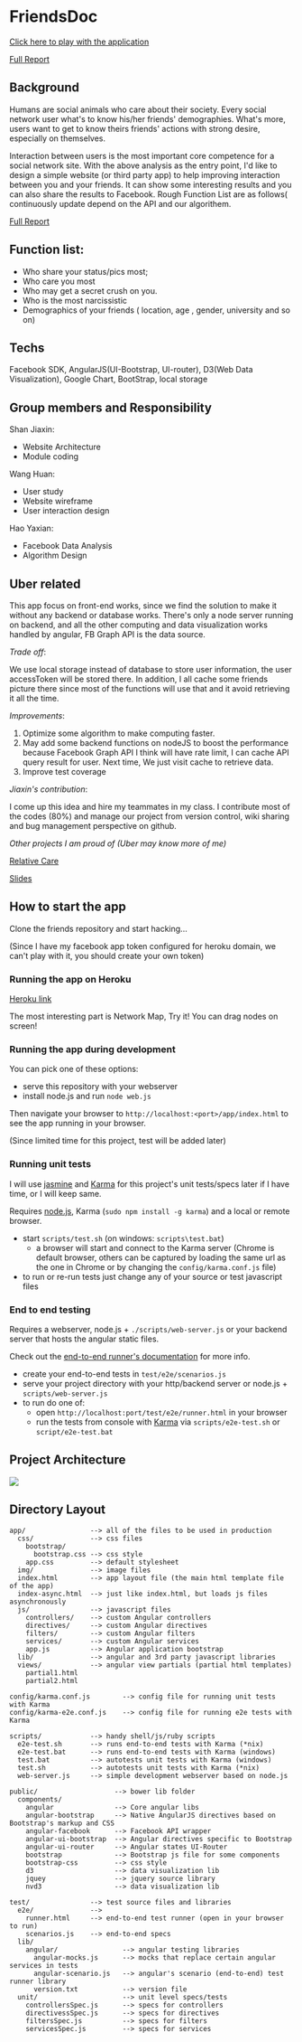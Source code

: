 # FriendsDoc
[Click here to play with the application](http://friendsdoc.herokuapp.com/app/index.html#/)

[Full Report](https://drive.google.com/file/d/0B1VKHlZ80zq9cXRhYmhicGNSYXM/view?usp=sharing)

## Background

Humans are social animals who care about their society. Every social network user what's to know his/her friends'
demographies. What's more, users want to get to know theirs friends' actions with strong desire, especially on themselves.

Interaction between users is the most important core competence for a social network site.
With the above analysis as the entry point, I'd like to design a simple website (or third party app) to help
improving interaction between you and your friends. It can show some interesting results and you can also share the
results to Facebook. Rough Function List are as follows( continuously update depend on the API and our algorithem.

[Full Report](https://drive.google.com/file/d/0B1VKHlZ80zq9cXRhYmhicGNSYXM/view?usp=sharing)

## Function list:

* Who share your status/pics most;
* Who care you most
* Who may get a secret crush on you.
* Who is the most narcissistic
* Demographics of your friends ( location, age , gender, university and so on)

## Techs

Facebook SDK, AngularJS(UI-Bootstrap, UI-router), D3(Web Data Visualization), Google Chart, BootStrap, local storage


## Group members and Responsibility

Shan Jiaxin:
* Website Architecture
* Module coding

Wang Huan:
* User study
* Website wireframe
* User interaction design


Hao Yaxian:
* Facebook Data Analysis
* Algorithm Design


## Uber related
This app focus on front-end works, since we find the solution to make it without any backend or database works.
There's only a node server running on backend, and all the other computing and data visualization works handled by
angular, FB Graph API is the data source.

*Trade off*:

We use local storage instead of database to store user information, the user accessToken will be stored there.
In addition, I all cache some friends picture there since most of the functions will use that and it avoid retrieving it
all the time.

*Improvements*:

1. Optimize some algorithm to make computing faster.
2. May add some backend functions on nodeJS to boost the performance because Facebook Graph API I think will have rate limit,
I can cache API query result for user. Next time, We just visit cache to retrieve data.
3. Improve test coverage

*Jiaxin's contribution*:

I come up this idea and hire my teammates in my class. I contribute most of the codes (80%) and manage our project from
version control, wiki sharing and bug management perspective on github.

*Other projects I am proud of (Uber may know more of me)*

[Relative Care](https://github.com/Jeffwan/RelativeCare)

[Slides](https://docs.google.com/presentation/d/1UI9bUen22pBwlIPlwHGimwiphbfJuMX4Sea1ZacGn-I/edit?usp=sharing)

## How to start the app

Clone the friends repository and start hacking...

(Since I have my facebook app token configured for heroku domain, we can't play with it,
you should create your own token)

### Running the app on Heroku
[Heroku link](http://friendsdoc.herokuapp.com/app/index.html#/)

The most interesting part is Network Map, Try it! You can drag nodes on screen!

### Running the app during development

You can pick one of these options:
* serve this repository with your webserver
* install node.js and run `node web.js`

Then navigate your browser to `http://localhost:<port>/app/index.html` to see the app running in
your browser.


(Since limited time for this project, test will be added later)
### Running unit tests

I will use [jasmine](http://pivotal.github.com/jasmine/) and
[Karma](http://karma-runner.github.io) for this project's unit tests/specs later if I have time, or I will keep same.

Requires [node.js](http://nodejs.org/), Karma (`sudo npm install -g karma`) and a local
or remote browser.

* start `scripts/test.sh` (on windows: `scripts\test.bat`)
  * a browser will start and connect to the Karma server (Chrome is default browser, others can be captured by loading the same url as the one in Chrome or by changing the `config/karma.conf.js` file)
* to run or re-run tests just change any of your source or test javascript files


### End to end testing


Requires a webserver, node.js + `./scripts/web-server.js` or your backend server that hosts the angular static files.

Check out the
[end-to-end runner's documentation](http://docs.angularjs.org/guide/dev_guide.e2e-testing) for more
info.

* create your end-to-end tests in `test/e2e/scenarios.js`
* serve your project directory with your http/backend server or node.js + `scripts/web-server.js`
* to run do one of:
  * open `http://localhost:port/test/e2e/runner.html` in your browser
  * run the tests from console with [Karma](http://karma-runner.github.io) via
    `scripts/e2e-test.sh` or `script/e2e-test.bat`


## Project Architecture

![](http://www.storagelab.org.cn/zhangdi/files/2013/07/web_front_end_before.png)


## Directory Layout

    app/                --> all of the files to be used in production
      css/              --> css files
        bootstrap/
          bootstrap.css --> css style
        app.css         --> default stylesheet
      img/              --> image files
      index.html        --> app layout file (the main html template file of the app)
      index-async.html  --> just like index.html, but loads js files asynchronously
      js/               --> javascript files
        controllers/    --> custom Angular controllers
        directives/     --> custom Angular directives
        filters/        --> custom Angular filters
        services/       --> custom Angular services
        app.js          --> Angular application bootstrap
      lib/              --> angular and 3rd party javascript libraries
      views/            --> angular view partials (partial html templates)
        partial1.html
        partial2.html

    config/karma.conf.js        --> config file for running unit tests with Karma
    config/karma-e2e.conf.js    --> config file for running e2e tests with Karma

    scripts/            --> handy shell/js/ruby scripts
      e2e-test.sh       --> runs end-to-end tests with Karma (*nix)
      e2e-test.bat      --> runs end-to-end tests with Karma (windows)
      test.bat          --> autotests unit tests with Karma (windows)
      test.sh           --> autotests unit tests with Karma (*nix)
      web-server.js     --> simple development webserver based on node.js

    public/                   --> bower lib folder
      components/
        angular               --> Core angular libs
        angular-bootstrap     --> Native AngularJS directives based on Bootstrap's markup and CSS
        angular-facebook      --> Facebook API wrapper
        angular-ui-bootstrap  --> Angular directives specific to Bootstrap
        angular-ui-router     --> Angular states UI-Router
        bootstrap             --> Bootstrap js file for some components
        bootstrap-css         --> css style
        d3                    --> data visualization lib
        jquey                 --> jquery source library
        nvd3                  --> data visualization lib

    test/               --> test source files and libraries
      e2e/              -->
        runner.html     --> end-to-end test runner (open in your browser to run)
        scenarios.js    --> end-to-end specs
      lib/
        angular/                --> angular testing libraries
          angular-mocks.js      --> mocks that replace certain angular services in tests
          angular-scenario.js   --> angular's scenario (end-to-end) test runner library
          version.txt           --> version file
      unit/                     --> unit level specs/tests
        controllersSpec.js      --> specs for controllers
        directivessSpec.js      --> specs for directives
        filtersSpec.js          --> specs for filters
        servicesSpec.js         --> specs for services

